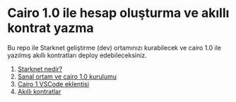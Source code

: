 # Cairo 1.0 ile hesap oluşturma ve akıllı kontrat yazma

Bu repo ile Starknet geliştirme (dev) ortamınızı kurabilecek ve cairo 1.0 ile yazılmış akıllı kontratları deploy edebileceksiniz.

1. [Starknet nedir?](./chapters/1.%20Starknet%20nedir?.md)
2. [Sanal ortam ve cairo 1.0 kurulumu](./chapters/2.%20Sanal%20ortam%20ve%20cairo%201.0%20kurulumu.md)
3. [Cairo 1 VSCode eklentisi](./chapters/3.%20Cairo%201%20VSCode%20eklentisi.md)
4. [Akıllı kontratlar](./chapters/4.%20Akıllı%20kontratlar.md)